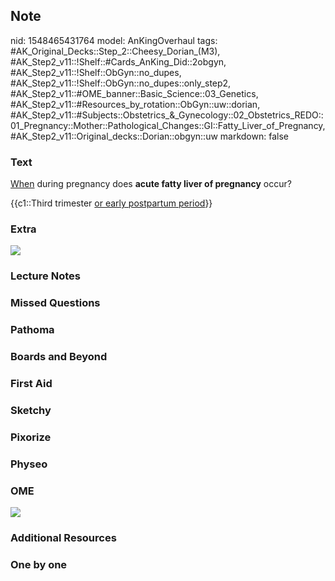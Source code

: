 ## Note
nid: 1548465431764
model: AnKingOverhaul
tags: #AK_Original_Decks::Step_2::Cheesy_Dorian_(M3), #AK_Step2_v11::!Shelf::#Cards_AnKing_Did::2obgyn, #AK_Step2_v11::!Shelf::ObGyn::no_dupes, #AK_Step2_v11::!Shelf::ObGyn::no_dupes::only_step2, #AK_Step2_v11::#OME_banner::Basic_Science::03_Genetics, #AK_Step2_v11::#Resources_by_rotation::ObGyn::uw::dorian, #AK_Step2_v11::#Subjects::Obstetrics_&_Gynecology::02_Obstetrics_REDO::01_Pregnancy::Mother::Pathological_Changes::GI::Fatty_Liver_of_Pregnancy, #AK_Step2_v11::Original_decks::Dorian::obgyn::uw
markdown: false

### Text
<u>When</u> during pregnancy does <b>acute fatty liver of
pregnancy</b> occur?
<div>
  {{c1::Third trimester <u>or early postpartum period</u>}}
</div>

### Extra
<img src="paste-23553600651267_1496784870471.jpg">

### Lecture Notes


### Missed Questions


### Pathoma


### Boards and Beyond


### First Aid


### Sketchy


### Pixorize


### Physeo


### OME
<div class="ome-widget">
  <a href="https://onlinemeded.org/spa/obgyn?ref=anki"><img src=
  "_OME_AnkiFlashcards_Topic_6.png"></a>
</div>

### Additional Resources


### One by one

